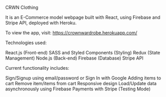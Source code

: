 CRWN Clothing

It is an E-Commerce model webpage built with React, using Firebase and Stripe API, deployed with Heroku. 

To view the app, visit: https://crownwardrobe.herokuapp.com/


Technologies used:

React.js (Front-end)
SASS and Styled Components (Styling)
Redux (State Management)
Node.js (Back-end)
Firebase (Database)
Stripe API

Current functionality includes:

Sign/Signup using email/password or Sign In with Google
Adding items to cart
Remove item/items from cart
Responsive design
Load/Update data asynchronously using Firebase
Payments with Stripe (Testing Mode)
